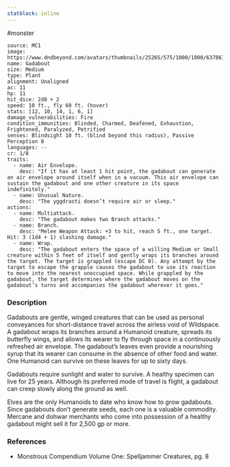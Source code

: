 ```yaml
---
statblock: inline
---
```

 #monster 

```statblock
source: MC1
image: https://www.dndbeyond.com/avatars/thumbnails/25265/575/1000/1000/637861450553132951.jpeg
name: Gadabout
size: Medium
type: Plant
alignment: Unaligned
ac: 11
hp: 11
hit_dice: 2d8 + 2
speed: 10 ft., fly 60 ft. (hover)
stats: [12, 10, 14, 1, 6, 1]
damage_vulnerabilities: Fire
condition_immunities: Blinded, Charmed, Deafened, Exhaustion, Frightened, Paralyzed, Petrified
senses: Blindsight 10 ft. (blind beyond this radius), Passive Perception 8
languages: --
cr: 1/8
traits:
  - name: Air Envelope.
    desc: "If it has at least 1 hit point, the gadabout can generate an air envelope around itself when in a vacuum. This air envelope can sustain the gadabout and one other creature in its space indefinitely."
  - name: Unusual Nature.
    desc: "The yggdrasti doesn’t require air or sleep."
actions:
  - name: Multiattack.
    desc: "The gadabout makes two Branch attacks."
  - name: Branch.
    desc: "Melee Weapon Attack: +3 to hit, reach 5 ft., one target. Hit: 3 (1d4 + 1) slashing damage."
  - name: Wrap.
    desc: "The gadabout enters the space of a willing Medium or Small creature within 5 feet of itself and gently wraps its branches around the target. The target is grappled (escape DC 0). Any attempt by the target to escape the grapple causes the gadabout to use its reaction to move into the nearest unoccupied space. While grappled by the gadabout, the target determines where the gadabout moves on the gadabout’s turns and accompanies the gadabout wherever it goes."
```

### Description

Gadabouts are gentle, winged creatures that can be used as personal conveyances for short-distance travel across the airless void of Wildspace. A gadabout wraps its branches around a Humanoid creature, spreads its butterfly wings, and allows its wearer to fly through space in a continuously refreshed air envelope. The gadabout’s leaves even provide a nourishing syrup that its wearer can consume in the absence of other food and water. One Humanoid can survive on these leaves for up to sixty days.

Gadabouts require sunlight and water to survive. A healthy specimen can live for 25 years. Although its preferred mode of travel is flight, a gadabout can creep slowly along the ground as well.

Elves are the only Humanoids to date who know how to grow gadabouts. Since gadabouts don’t generate seeds, each one is a valuable commodity. Mercane and dohwar merchants who come into possession of a healthy gadabout might sell it for 2,500 gp or more.

### References

* Monstrous Compendium Volume One: Spelljammer Creatures, pg. 8
